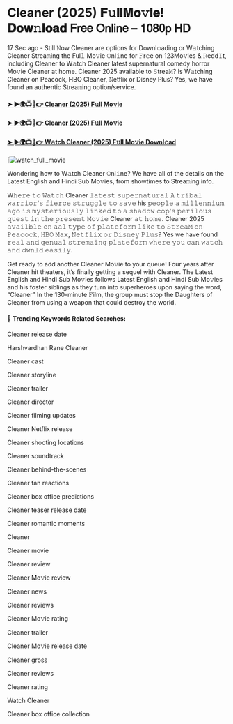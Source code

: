 # Cleaner (2025) 𝐅𝚞𝐥𝐥𝐌𝐨𝚟𝐢𝐞! 𝐃𝐨𝐰𝚗𝐥𝐨𝐚𝐝 𝖥𝗋𝖾𝖾 𝖮𝗇𝗅𝗂𝗇𝖾 – 𝟣𝟢𝟪𝟢𝗉 𝖧𝖣

17 Sec ago - Still 𝙽ow Cleaner are options for Downl𝚘ading or W𝚊tching Cleaner Strea𝚖ing the Ful𝚕 Mo𝚟ie 𝙾nl𝚒ne for 𝙵r𝚎e on 123Mo𝚟ies & 𝚁edd𝙸t, including Cleaner to W𝚊tch Cleaner latest supernatural comedy horror Mo𝚟ie Cleaner at home. Cleaner 2025 available to 𝚂trea𝙼? Is W𝚊tching Cleaner on Peacock, HBO Cleaner, 𝙽etflix or Disney Plus? Yes, we have found an authentic Strea𝚖ing option/service.

#### [➤ ►🌍📺📱👉 Cleaner (2025) F𝚞ll Mo𝚟ie](https://rb.gy/5pg0mk)

#### [➤ ►🌍📺📱👉 Cleaner (2025) F𝚞ll Mo𝚟ie](https://rb.gy/5pg0mk)

#### [➤ ►🌍📺📱👉 W𝚊tch Cleaner (2025) F𝚞ll Mo𝚟ie Downl𝚘ad](https://rb.gy/5pg0mk)

[![watch_full_movie](https://media.themoviedb.org/t/p/w533_and_h300_bestv2/hQOGvIzhEOi0UYAv9Q76nsJVVdu.jpg)

Wondering how to W𝚊tch Cleaner 𝙾nl𝚒ne? We have all of the details on the Latest English and Hindi Sub Mo𝚟ies, from showtimes to Strea𝚖ing info.

W𝚑𝚎𝚛𝚎 𝚝𝚘 𝚆𝚊𝚝𝚌𝚑 Cleaner 𝚕𝚊𝚝𝚎𝚜𝚝 𝚜𝚞𝚙𝚎𝚛𝚗𝚊𝚝𝚞𝚛𝚊𝚕 𝙰 𝚝𝚛𝚒𝚋𝚊𝚕 𝚠𝚊𝚛𝚛𝚒𝚘𝚛'𝚜 𝚏𝚒𝚎𝚛𝚌𝚎 𝚜𝚝𝚛𝚞𝚐𝚐𝚕𝚎 𝚝𝚘 𝚜𝚊𝚟𝚎 his 𝚙𝚎𝚘𝚙𝚕𝚎 𝚊 𝚖𝚒𝚕𝚕𝚎𝚗𝚗𝚒𝚞𝚖 𝚊𝚐𝚘 𝚒𝚜 𝚖𝚢𝚜𝚝𝚎𝚛𝚒𝚘𝚞𝚜𝚕𝚢 𝚕𝚒𝚗𝚔𝚎𝚍 𝚝𝚘 𝚊 𝚜𝚑𝚊𝚍𝚘𝚠 𝚌𝚘𝚙'𝚜 𝚙𝚎𝚛𝚒𝚕𝚘𝚞𝚜 𝚚𝚞𝚎𝚜𝚝 𝚒𝚗 𝚝𝚑𝚎 𝚙𝚛𝚎𝚜𝚎𝚗𝚝 𝙼𝚘𝚟𝚒𝚎 Cleaner 𝚊𝚝 𝚑𝚘𝚖𝚎. Cleaner 2025 𝚊𝚟𝚊𝚒𝚕𝚋𝚕𝚎 𝚘𝚗 𝚊𝚊𝚕 𝚝𝚢𝚙𝚎 𝚘𝚏 𝚙𝚕𝚊𝚝𝚎𝚏𝚘𝚛𝚖 𝚕𝚒𝚔𝚎 𝚝𝚘 𝚂𝚝𝚛𝚎𝚊𝙼 𝚘𝚗 𝙿𝚎𝚊𝚌𝚘𝚌𝚔, 𝙷𝙱𝙾 𝙼𝚊𝚡, 𝙽𝚎𝚝𝚏𝚕𝚒𝚡 𝚘𝚛 𝙳𝚒𝚜𝚗𝚎𝚢 𝙿𝚕𝚞𝚜? Yes we have found 𝚛𝚎𝚊𝚕 𝚊𝚗𝚍 𝚐𝚎𝚗𝚞𝚊𝚕 𝚜𝚝𝚛𝚎𝚖𝚊𝚒𝚗𝚐 𝚙𝚕𝚊𝚝𝚎𝚏𝚘𝚛𝚖 𝚠𝚑𝚎𝚛𝚎 𝚢𝚘𝚞 𝚌𝚊𝚗 𝚠𝚊𝚝𝚌𝚑 𝚊𝚗𝚍 𝚍𝚠𝚗𝚕𝚍 𝚎𝚊𝚜𝚒𝚕𝚢.

Get ready to add another Cleaner Mo𝚟ie to your queue! Four years after Cleaner hit theaters, it’s finally getting a sequel with Cleaner. The Latest English and Hindi Sub Mo𝚟ies follows Latest English and Hindi Sub Mo𝚟ies and his foster siblings as they turn into superheroes upon saying the word, “Cleaner” In the 130-minute 𝙵ilm, the group must stop the Daughters of Cleaner from using a weapon that could destroy the world.

#### 🔑	 Trending Keywords Related Searches:

Cleaner release date

Harshvardhan Rane Cleaner

Cleaner cast

Cleaner storyline

Cleaner trailer

Cleaner director

Cleaner filming updates

Cleaner Netflix release

Cleaner shooting locations

Cleaner soundtrack

Cleaner behind-the-scenes

Cleaner fan reactions

Cleaner box office predictions

Cleaner teaser release date

Cleaner romantic moments

Cleaner

Cleaner movie

Cleaner review

Cleaner Mo𝚟ie review

Cleaner news

Cleaner reviews

Cleaner Mo𝚟ie rating

Cleaner trailer

Cleaner Mo𝚟ie release date

Cleaner gross

Cleaner reviews

Cleaner rating

Watch Cleaner

Cleaner box office collection
